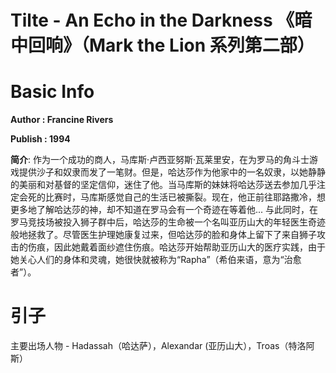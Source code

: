 # Tilte - An Echo in the Darkness 《暗中回响》（Mark the Lion 系列第二部）

# Basic Info

**Author : Francine Rivers**

**Publish : 1994**

**简介**: 作为一个成功的商人，马库斯·卢西亚努斯·瓦莱里安，在为罗马的角斗士游戏提供沙子和奴隶而发了一笔财。但是，哈达莎作为他家中的一名奴隶，以她静静的美丽和对基督的坚定信仰，迷住了他。当马库斯的妹妹将哈达莎送去参加几乎注定会死的比赛时，马库斯感觉自己的生活已被撕裂。现在，他正前往耶路撒冷，想更多地了解哈达莎的神，却不知道在罗马会有一个奇迹在等着他... 与此同时，在罗马竞技场被投入狮子群中后，哈达莎的生命被一个名叫亚历山大的年轻医生奇迹般地拯救了。尽管医生护理她康复过来，但哈达莎的脸和身体上留下了来自狮子攻击的伤痕，因此她戴着面纱遮住伤痕。哈达莎开始帮助亚历山大的医疗实践，由于她关心人们的身体和灵魂，她很快就被称为“Rapha”（希伯来语，意为“治愈者”）。

# 引子

主要出场人物 - Hadassah（哈达萨），Alexandar (亚历山大），Troas（特洛阿斯）
